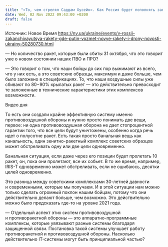 ```yaml
---
title: "«То, чем стрелял Саддам Хусейн». Как Россия будет пополнять запасы ракет после массированных атак по Украине — главред Defense Express"
date: Wed, 02 Nov 2022 09:43:00 +0200
draft: false
---
```

Источник: Новое Время https://nv.ua/ukraine/events/v-rossii-zakanchivayutsya-rakety-gde-putin-vozmet-novye-rakety-i-drony-novosti-ukrainy-50280730.html


— Но количество ракет, которые были сбиты 31 октября, что это говорит уже о новом состоянии наших ПВО и ПРО?

— Это говорит о том, что наши бойцы до сих пор выжимают из всего, что у них есть, а это советские образцы, максимум и даже больше, чем было заложено в спецификациях. То, что наши воздушные силы уже сбивают по 80−90% крылатых ракет — это действительно превосходит те заложенные в технические характеристики этих комплексов возможности.

 Видео дня   

То есть они создали крайне эффективную систему именно противовоздушной обороны и нужно просто понимать две вещи, первое: ни одна противовоздушная оборона не дает стопроцентной гарантии того, что все цели будут уничтожены, особенно когда речь идет о полусотне ракет. Есть такая просто банальная вещь как канальность, один зенитно-ракетный комплекс советских образцов может обстреливать одну или две цели одновременно.

Банальная ситуация, если даже через его позиции будет пролетать 10 ракет, он, пока они пролетают, все их собьет. В то же время, например, IRIS-T одновременно может обстреливать, если не ошибаюсь, десятки целей одновременно.

Это разница между советскими комплексами 30-летней давности и современными, которые мы получаем. И в этой ситуации нам можно только сделать огромный поклон нашим бойцам, потому что они действительно делают больше, чем возможно. Это действительно можно было предсказать где-то на уровне 2021 года.

— Отдельный аспект этих систем противовоздушной и противоракетной обороны — это аппаратно-программные комплексы, которые увязывают разные системы благодаря защищенной связи. Постановка такой системы улучшает работу противоракетной и противовоздушной обороны. Насколько действительно IT-системы могут быть принципиальной частью?

